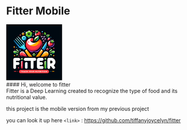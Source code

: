 # Fitter Mobile

<div>
  <img src="fitter_logo.webp" alt="Logo" width="150" height="150">
</div>
#### Hi, welcome to fitter <br>
Fitter is a Deep Learning created to recognize the type of food and its nutritional value. 

this project is the mobile version from my previous project

you can look it up here
`<link>` : <https://github.com/tiffanyjoycelyn/fitter>
